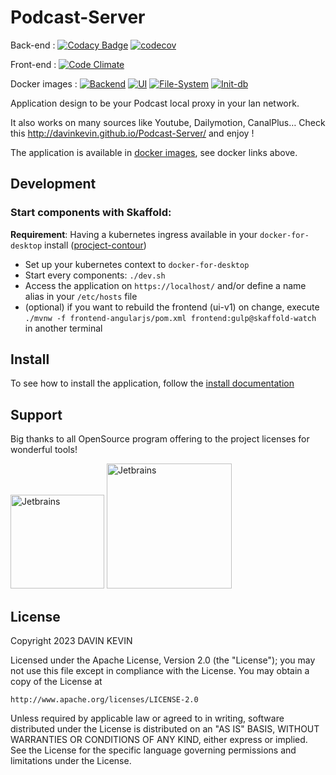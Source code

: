 Podcast-Server
==============

Back-end : [![Codacy Badge](https://app.codacy.com/project/badge/Grade/1cf045bbebc94d8fb99c19a53f794ad6)](https://www.codacy.com/manual/davin-kevin/Podcast-Server?utm_source=gitlab.com&amp;utm_medium=referral&amp;utm_content=davinkevin/Podcast-Server&amp;utm_campaign=Badge_Grade) [![codecov](https://codecov.io/gl/davinkevin/Podcast-Server/branch/master/graph/badge.svg)](https://codecov.io/gl/davinkevin/Podcast-Server)

Front-end : [![Code Climate](https://codeclimate.com/github/davinkevin/Podcast-Server/badges/gpa.svg)](https://codeclimate.com/github/davinkevin/Podcast-Server)

Docker images : [![Backend](https://badgen.net/badge/docker/backend/blue?icon=docker)](https://hub.docker.com/r/podcastserver/backend) [![UI](https://badgen.net/badge/docker/ui/blue?icon=docker)](https://hub.docker.com/r/podcastserver/ui) [![File-System](https://badgen.net/badge/docker/file-system/blue?icon=docker)](https://hub.docker.com/r/podcastserver/file-system) [![Init-db](https://badgen.net/badge/docker/init-db/blue?icon=docker)](https://hub.docker.com/r/podcastserver/init-db)

Application design to be your Podcast local proxy in your lan network.

It also works on many sources like Youtube, Dailymotion, CanalPlus… Check this http://davinkevin.github.io/Podcast-Server/ and enjoy !

The application is available in [docker images](https://hub.docker.com/r/podcastserver/), see docker links above.

## Development 

### Start components with Skaffold:

**Requirement**: Having a kubernetes ingress available in your `docker-for-desktop` install ([procject-contour](https://projectcontour.io/getting-started/))

* Set up your kubernetes context to `docker-for-desktop`
* Start every components: `./dev.sh`
* Access the application on `https://localhost/` and/or define a name alias in your `/etc/hosts` file
* (optional) if you want to rebuild the frontend (ui-v1) on change, execute `./mvnw -f frontend-angularjs/pom.xml frontend:gulp@skaffold-watch` in another terminal

## Install 

To see how to install the application, follow the [install documentation](https://gitlab.com/davinkevin/Podcast-Server/-/blob/master/documentation/modules/ROOT/pages/installation/)

## Support

Big thanks to all OpenSource program offering to the project licenses for wonderful tools!

<img src="https://download.davinkevin.fr/project/podcast-server/jetbrains-logo.png" alt="Jetbrains" width="150"/>
<img src="https://download.davinkevin.fr/project/podcast-server/yourkit-logo.png" alt="Jetbrains" width="200"/>

## License

Copyright 2023 DAVIN KEVIN

Licensed under the Apache License, Version 2.0 (the "License");
you may not use this file except in compliance with the License.
You may obtain a copy of the License at

    http://www.apache.org/licenses/LICENSE-2.0

Unless required by applicable law or agreed to in writing, software
distributed under the License is distributed on an "AS IS" BASIS,
WITHOUT WARRANTIES OR CONDITIONS OF ANY KIND, either express or implied.
See the License for the specific language governing permissions and
limitations under the License.

